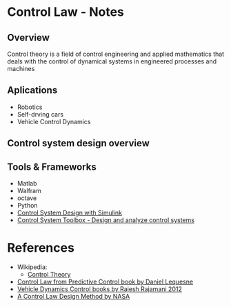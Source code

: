 # Control Law - Notes


## Overview

Control theory is a field of control engineering and applied mathematics that deals with the control of dynamical systems in engineered processes and machines



## Aplications 
- Robotics
- Self-drving cars
- Vehicle Control Dynamics


## Control system design overview



## Tools & Frameworks
- Matlab
- Walfram
- octave
- Python
- [Control System Design with Simulink
](https://www.mathworks.com/learn/training/control-system-design-with-simulink.html)
- [Control System Toolbox - Design and analyze control systems](https://www.mathworks.com/products/control.html)



# References


- Wikipedia: 
  - [Control Theory](https://en.wikipedia.org/wiki/Control_theory)
- [Control Law from Predictive Control book by Daniel Lequesne](https://www.sciencedirect.com/topics/engineering/control-law)
- [Vehicle Dynamics Control books by Rajesh Rajamani 2012](https://github.com/afondiel/cs-books/blob/main/automotive/self-driving-cars/vehicle-dynamics-and-control-2nd-edition-rajesh-rajamani-2012.pdf)
- [A Control Law Design Method by NASA](./resources/A%20Control%20Law%20Design%20Method%20Facilitating-CRAFT-NASA.pdf)